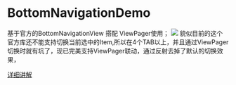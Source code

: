 # BottomNavigationDemo
基于官方的BottomNavigationView 搭配 ViewPager使用；
![](https://upload-images.jianshu.io/upload_images/5017743-48bf1bc85dd649b8.png?imageMogr2/auto-orient/strip%7CimageView2/2/w/259)
貌似目前的这个官方库还不能支持切换当前选中的Item,所以在4个TAB以上，并且通过ViewPager切换时就有坑了，现已完美支持ViewPager联动，通过反射去掉了默认的切换效果，


[详细讲解](https://github.com/DaLongPJ/BottomNavigationView-master)
